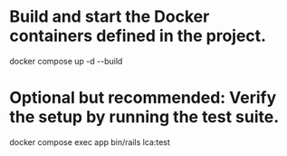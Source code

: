 # Build and start the Docker containers defined in the project.
docker compose up -d --build

# Optional but recommended: Verify the setup by running the test suite.
docker compose exec app bin/rails lca:test 
